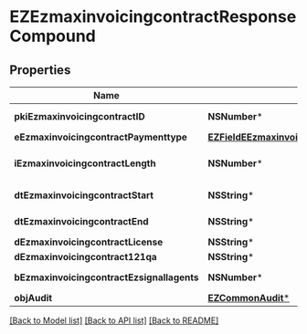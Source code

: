# EZEzmaxinvoicingcontractResponseCompound

## Properties
Name | Type | Description | Notes
------------ | ------------- | ------------- | -------------
**pkiEzmaxinvoicingcontractID** | **NSNumber*** | The unique ID of the Ezmaxinvoicingcontract | 
**eEzmaxinvoicingcontractPaymenttype** | [**EZFieldEEzmaxinvoicingcontractPaymenttype***](EZFieldEEzmaxinvoicingcontractPaymenttype.md) |  | 
**iEzmaxinvoicingcontractLength** | **NSNumber*** | The length in years of the Ezmaxinvoicingcontract | 
**dtEzmaxinvoicingcontractStart** | **NSString*** | The start date of the Ezmaxinvoicingcontract | 
**dtEzmaxinvoicingcontractEnd** | **NSString*** | The end date of the Ezmaxinvoicingcontract | 
**dEzmaxinvoicingcontractLicense** | **NSString*** | The price of the license | 
**dEzmaxinvoicingcontract121qa** | **NSString*** | The price for 121QA | 
**bEzmaxinvoicingcontractEzsignallagents** | **NSNumber*** | Whether eZsign is for all agents | 
**objAudit** | [**EZCommonAudit***](EZCommonAudit.md) |  | 

[[Back to Model list]](../README.md#documentation-for-models) [[Back to API list]](../README.md#documentation-for-api-endpoints) [[Back to README]](../README.md)


